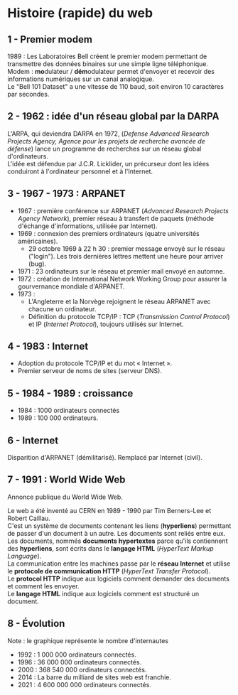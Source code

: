 # Histoire (rapide) du web
## 1 - Premier modem
1989 : Les Laboratoires Bell créent le premier modem permettant de transmettre des données binaires sur une simple ligne téléphonique.  
Modem : **mo**dulateur / **dém**odulateur permet d'envoyer et recevoir des informations numériques sur un canal analogique.  
Le "Bell 101 Dataset" a une vitesse de 110 baud, soit environ 10 caractères par secondes.

## 2 - 1962 : idée d'un réseau global par la DARPA
L'ARPA, qui deviendra DARPA en 1972, (*Defense Advanced Research Projects Agency, Agence pour les projets de recherche avancée de défense*) lance un programme de recherches sur un réseau global d'ordinateurs.  
L'idée est défendue par J.C.R. Licklider, un précurseur dont les idées conduiront à l'ordinateur personnel et à l'Internet.

## 3 - 1967 - 1973 : ARPANET
- 1967 : première conférence sur ARPANET (*Advanced Research Projects Agency Network*), premier réseau à transfert de paquets (méthode d'échange d'informations, utilisée par Internet).
- 1969 : connexion des premiers ordinateurs (quatre universités américaines).
  -  29 octobre 1969 à 22 h 30 : premier message envoyé sur le réseau ("login"). Les trois dernières lettres mettent une heure pour arriver (bug).
- 1971 : 23 ordinateurs sur le réseau et premier mail envoyé en automne.
- 1972 : création de International Network Working Group pour assurer la gourvernance mondiale d'ARPANET.
- 1973 : 
  - L'Angleterre et la Norvège rejoignent le réseau ARPANET avec chacune un ordinateur. 
  - Définition du protocole TCP/IP : TCP (*Transmission Control Protocol*) et IP (*Internet Protocol*), toujours utilisés sur Internet.
  
## 4 - 1983 : Internet
- Adoption du protocole TCP/IP et du mot « Internet ». 
- Premier serveur de noms de sites (serveur DNS).

## 5 - 1984 - 1989 : croissance
- 1984 : 1000 ordinateurs connectés
- 1989 : 100 000 ordinateurs.

## 6 - Internet
Disparition d'ARPANET (démilitarisé). Remplacé par Internet (civil).

## 7 - 1991 : World Wide Web
Annonce publique du World Wide Web.

Le web a été inventé au CERN en 1989 - 1990 par Tim Berners-Lee et Robert Caillau.  
C'est un système de documents contenant les liens (**hyperliens**) permettant de passer d'un document à un autre. Les documents sont reliés entre eux.  
Les documents, nommés **documents hypertextes** parce qu'ils contiennent des **hyperliens**, sont écrits dans le **langage HTML** (*HyperText Markup Language*).  
La communication entre les machines passe par le **réseau Internet** et utilise le **protocole de communication HTTP** (*HyperText Transfer Protocol*).  
Le **protocol HTTP** indique aux logiciels comment demander des documents et comment les envoyer.  
Le **langage HTML** indique aux logiciels comment est structuré un document.


## 8 - Évolution

Note : le graphique représente le nombre d'internautes

- 1992 : 1 000 000 ordinateurs connectés. 
- 1996 : 36 000 000 ordinateurs connectés. 
- 2000 : 368 540 000 ordinateurs connectés.
- 2014 : La barre du milliard de sites web est franchie.
- 2021 : 4 600 000 000 ordinateurs connectés.